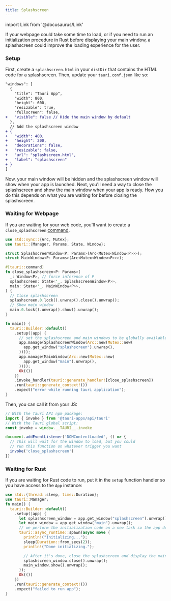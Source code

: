 ```yaml
---
title: Splashscreen
---
```


import Link from '@docusaurus/Link'

If your webpage could take some time to load, or if you need to run an initialization procedure in Rust before displaying your main window, a splashscreen could improve the loading experience for the user.

### Setup

First, create a `splashscreen.html` in your `distDir` that contains the HTML code for a splashscreen. Then, update your `tauri.conf.json` like so:

```diff
"windows": [
  {
    "title": "Tauri App",
    "width": 800,
    "height": 600,
    "resizable": true,
    "fullscreen": false,
+   "visible": false // Hide the main window by default
  },
  // Add the splashscreen window
+ {
+   "width": 400,
+   "height": 200,
+   "decorations": false,
+   "resizable": false,
+   "url": "splashscreen.html",
+   "label": "splashscreen"
+ }
]
```

Now, your main window will be hidden and the splashscreen window will show when your app is launched. Next, you'll need a way to close the splashscreen and show the main window when your app is ready. How you do this depends on what you are waiting for before closing the splashscreen.

### Waiting for Webpage

If you are waiting for your web code, you'll want to create a `close_splashscreen` [command](../command.md).

```rust title=src-tauri/main.rs
use std::sync::{Arc, Mutex};
use tauri::{Manager, Params, State, Window};

struct SplashscreenWindow<P: Params>(Arc<Mutex<Window<P>>>);
struct MainWindow<P: Params>(Arc<Mutex<Window<P>>>);

#[tauri::command]
fn close_splashscreen<P: Params>(
  _: Window<P>, // force inference of P
  splashscreen: State<'_, SplashscreenWindow<P>>,
  main: State<'_, MainWindow<P>>,
) {
  // Close splashscreen
  splashscreen.0.lock().unwrap().close().unwrap();
  // Show main window
  main.0.lock().unwrap().show().unwrap();
}

fn main() {
  tauri::Builder::default()
    .setup(|app| {
      // set the splashscreen and main windows to be globally available with the tauri state API
      app.manage(SplashscreenWindow(Arc::new(Mutex::new(
        app.get_window("splashscreen").unwrap(),
      ))));
      app.manage(MainWindow(Arc::new(Mutex::new(
        app.get_window("main").unwrap(),
      ))));
      Ok(())
    })
    .invoke_handler(tauri::generate_handler![close_splashscreen])
    .run(tauri::generate_context!())
    .expect("error while running tauri application");
}
```

Then, you can call it from your JS:

```js
// With the Tauri API npm package:
import { invoke } from '@tauri-apps/api/tauri'
// With the Tauri global script:
const invoke = window.__TAURI__.invoke

document.addEventListener('DOMContentLoaded', () => {
  // This will wait for the window to load, but you could
  // run this function on whatever trigger you want
  invoke('close_splashscreen')
})
```

### Waiting for Rust

If you are waiting for Rust code to run, put it in the `setup` function handler so you have access to the `App` instance:

```rust title=src-tauri/main.rs
use std::{thread::sleep, time::Duration};
use tauri::Manager;
fn main() {
  tauri::Builder::default()
    .setup(|app| {
      let splashscreen_window = app.get_window("splashscreen").unwrap();
      let main_window = app.get_window("main").unwrap();
      // we perform the initialization code on a new task so the app doesn't freeze
      tauri::async_runtime::spawn(async move {
        println!("Initializing...");
        sleep(Duration::from_secs(2));
        println!("Done initializing.");

        // After it's done, close the splashscreen and display the main window
        splashscreen_window.close().unwrap();
        main_window.show().unwrap();
      });
      Ok(())
    })
    .run(tauri::generate_context!())
    .expect("failed to run app");
}
```
